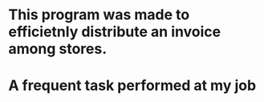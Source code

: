 # This program was made to efficietnly distribute an invoice among stores.
# A frequent task performed at my job